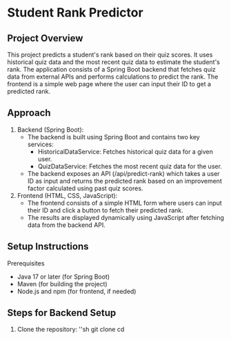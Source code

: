 # Student Rank Predictor
## Project Overview
This project predicts a student's rank based on their quiz scores. It uses historical quiz data and the most recent quiz data to estimate the student's rank. The application consists of a Spring Boot backend that fetches quiz data from external APIs and performs calculations to predict the rank. The frontend is a simple web page where the user can input their ID to get a predicted rank.
## Approach
1. Backend (Spring Boot):
    - The backend is built using Spring Boot and contains two key services:
        - HistoricalDataService: Fetches historical quiz data for a given user.
        - QuizDataService: Fetches the most recent quiz data for the user.
    - The backend exposes an API (/api/predict-rank) which takes a user ID as input and returns the predicted rank based on an improvement factor calculated using past quiz scores.
2. Frontend (HTML, CSS, JavaScript):
   - The frontend consists of a simple HTML form where users can input their ID and click a button to fetch their predicted rank.
    - The results are displayed dynamically using JavaScript after fetching data from the backend API.
## Setup Instructions
Prerequisites
- Java 17 or later (for Spring Boot)
- Maven (for building the project)
- Node.js and npm (for frontend, if needed)
## Steps for Backend Setup
1. Clone the repository:
    ''sh git clone <repository-url>
cd <project-directory>

